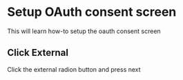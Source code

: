 # Setup OAuth consent screen

This will learn how-to setup the oauth consent screen

## Click External

Click the external radion button and press next

<walkthrough-spotlight-pointer cssSelector="#mat-radio-3" text="Click the external radio button">
</walkthrough-spotlight-pointer>
